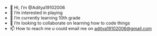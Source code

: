- 👋 Hi, I’m @Aditya19102006
- 👀 I’m interested in playing
- 🌱 I’m currently learning 10th grade
- 💞️ I’m looking to collaborate on learning how to code things
- 📫 How to reach me u could email me on aditya19102006@gmail.com

<!---
Aditya19102006/Aditya19102006 is a ✨ special ✨ repository because its `README.md` (this file) appears on your GitHub profile.
You can click the Preview link to take a look at your changes.
--->
